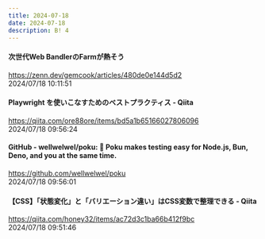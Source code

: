 ```yaml
---
title: 2024-07-18
date: 2024-07-18
description: B! 4
---
```


#### 次世代Web BandlerのFarmが熱そう
https://zenn.dev/gemcook/articles/480de0e144d5d2<br>
2024/07/18 10:11:51<br>


#### Playwright を使いこなすためのベストプラクティス - Qiita
https://qiita.com/ore88ore/items/bd5a1b65166027806096<br>
2024/07/18 09:56:24<br>


#### GitHub - wellwelwel/poku: 🐷 Poku makes testing easy for Node.js, Bun, Deno, and you at the same time.
https://github.com/wellwelwel/poku<br>
2024/07/18 09:56:01<br>


#### 【CSS】「状態変化」と「バリエーション違い」はCSS変数で整理できる - Qiita
https://qiita.com/honey32/items/ac72d3c1ba66b412f9bc<br>
2024/07/18 09:51:46<br>


